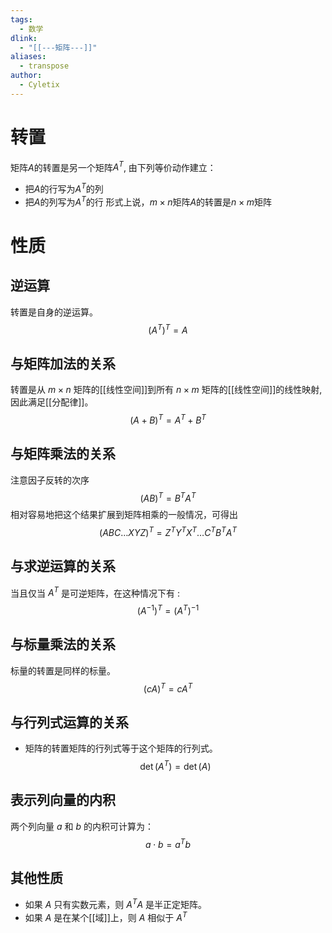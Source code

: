 ```yaml
---
tags:
  - 数学
dlink:
  - "[[---矩阵---]]"
aliases:
  - transpose
author:
  - Cyletix
---
```

# 转置
矩阵$A$的转置是另一个矩阵$A^T$, 由下列等价动作建立：
- 把$A$的行写为$A^T$的列
- 把$A$的列写为$A^T$的行
形式上说，$m × n$矩阵$A$的转置是$n × m$矩阵

# 性质
## 逆运算
转置是自身的逆运算。
$$(A^T)^T = A$$
## 与矩阵加法的关系
转置是从 $m \times n$ 矩阵的[[线性空间]]到所有 $n \times m$ 矩阵的[[线性空间]]的线性映射, 因此满足[[分配律]]。
$$(A + B)^T = A^T + B^T$$
## 与矩阵乘法的关系
注意因子反转的次序
$$(AB)^T = B^T A^T$$
相对容易地把这个结果扩展到矩阵相乘的一般情况，可得出 $$(ABC \ldots XYZ)^T = Z^T Y^T X^T \ldots C^T B^T A^T$$
## 与求逆运算的关系
当且仅当 $A^T$ 是可逆矩阵，在这种情况下有 : 
$$(A^{-1})^T = (A^T)^{-1}$$
## 与标量乘法的关系
标量的转置是同样的标量。
$$(cA)^T = cA^T$$
## 与行列式运算的关系
- 矩阵的转置矩阵的行列式等于这个矩阵的行列式。
$$\det(A^T) = \det(A)$$
## 表示列向量的内积
两个列向量 $a$ 和 $b$ 的内积可计算为：
$$a \cdot b = a^T b$$
## 其他性质
 - 如果 $A$ 只有实数元素，则 $A^T A$ 是半正定矩阵。
- 如果 $A$ 是在某个[[域]]上，则 $A$ 相似于 $A^T$
